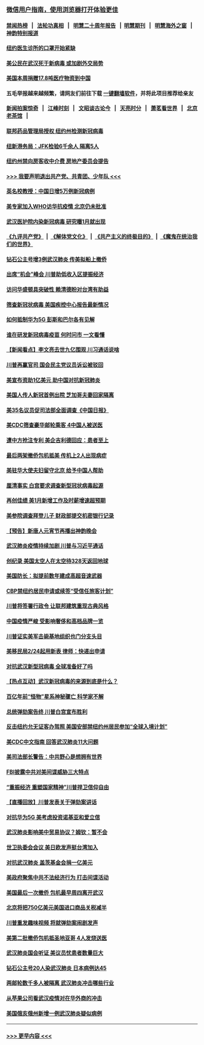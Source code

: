 ### [微信用户指南，使用浏览器打开体验更佳](https://github.com/gfw-breaker/banned-news1/blob/master/indexes/wechat-guide.md?t=0)
#### [禁闻热榜](热点新闻.md?t=0)  &nbsp;&nbsp;|&nbsp;&nbsp; [法轮功真相](https://github.com/gfw-breaker/truth/blob/master/README.md?t=0) &nbsp;&nbsp;|&nbsp;&nbsp; [明慧二十周年报告](https://github.com/gfw-breaker/mh-reports/blob/master/README.md?t=0) &nbsp;&nbsp;|&nbsp;&nbsp;[明慧期刊](https://github.com/gfw-breaker/mh-qikan) &nbsp;&nbsp;|&nbsp;&nbsp; [明慧海外之窗](https://github.com/gfw-breaker/mh-news/blob/master/README.md?t=0) &nbsp;&nbsp;|&nbsp;&nbsp; [神韵特别报道](https://github.com/gfw-breaker/mh-news/blob/master/shenyun.md?t=0)
#### [纽约医生诊所的口罩开始紧缺](../pages/nsc412/n11853364.md?t=02090544) 
#### [美公民在武汉死于新病毒 或加剧外交局势](../pages/nsc412/n11854331.md?t=02090544) 
#### [美国本周捐赠17.8吨医疗物资到中国](../pages/nsc412/n11854269.md?t=02090544) 
#### 五毛举报越来越频繁，请网友们前往下载 [一键翻墙软件](https://github.com/gfw-breaker/ssr-accounts)，并将此项目推荐给亲友
#### [新闻拍案惊奇](https://github.com/gfw-breaker/banned-news1/blob/master/pages/link4.md) &nbsp;&nbsp;|&nbsp;&nbsp; [江峰时刻](https://github.com/gfw-breaker/banned-news1/blob/master/pages/link4.md) &nbsp;&nbsp;|&nbsp;&nbsp; [文昭谈古论今](https://github.com/gfw-breaker/banned-news1/blob/master/pages/link4.md) &nbsp;&nbsp;|&nbsp;&nbsp; [天亮时分](https://github.com/gfw-breaker/banned-news1/blob/master/pages/link4.md) &nbsp;&nbsp;|&nbsp;&nbsp; [萧茗看世界](https://github.com/gfw-breaker/banned-news1/blob/master/pages/link4.md) &nbsp;&nbsp;|&nbsp;&nbsp; [北京老茶馆](https://github.com/gfw-breaker/banned-news1/blob/master/pages/link4.md) &nbsp;&nbsp;|&nbsp;&nbsp; 
#### [联邦药品管理局授权  纽约州检测新冠病毒](../pages/nsc412/n11853371.md?t=02090544) 
#### [纽新港务局：JFK检验6千余人  隔离5人](../pages/nsc412/n11853366.md?t=02090544) 
#### [纽约州禁向房客收中介费  房地产委员会提告](../pages/nsc412/n11853360.md?t=02090544) 
#### [>>> 我要声明退出共产党、共青团、少年队 <<<](https://github.com/begood0513/goodnews/blob/master/quit/letter.md) 
#### [英名校教授：中国日增5万例新冠病例](../pages/nsc412/n11854174.md?t=02090544) 
#### [美专家加入WHO访华抗疫情 北京仍未批准](../pages/nsc412/n11854043.md?t=02090544) 
#### [武汉医护院内染新冠病毒 研究曝1月就出现](../pages/nsc412/n11852928.md?t=02090544) 
#### [《九评共产党》](https://github.com/begood0513/9ping.md/blob/master/README.md) &nbsp;|&nbsp; [《解体党文化》](../../../../jtdwh.md/blob/master/README.md)  &nbsp;|&nbsp; [《共产主义的终极目的》](../../../../gczydzjmd.md/blob/master/README.md) &nbsp;|&nbsp; [《魔鬼在统治我们的世界》](../../../../mgztzwmdsj.md/blob/master/README.md) 
#### [钻石公主号增3例武汉肺炎 传美拟船上撤侨](../pages/nsc412/n11853240.md?t=02090544) 
#### [出席“机会”峰会 川普助低收入区提振经济](../pages/nsc412/n11853232.md?t=02090544) 
#### [访问华盛顿具突破性 赖清德盼对台湾有助益](../pages/nsc412/n11853129.md?t=02090544) 
#### [筛查新冠状病毒 美国疾控中心报告最新情况](../pages/nsc412/n11853070.md?t=02090544) 
#### [如何抵制华为5G 彭斯和巴尔各有见解](../pages/nsc412/n11852535.md?t=02090544) 
#### [谁在研发新冠病毒疫苗 何时问市 一文看懂](../pages/nsc412/n11852840.md?t=02090544) 
#### [【新闻看点】李文亮去世九亿围观 川习通话说啥](../pages/nsc412/n11852360.md?t=02090544) 
#### [川普再赢官司 国会民主党议员诉讼被驳回](../pages/nsc412/n11852287.md?t=02090544) 
#### [美宣布资助1亿美元 助中国对抗新冠肺炎](../pages/nsc412/n11852531.md?t=02090544) 
#### [美国人传人新冠首例出院 芝加哥夫妻回家隔离](../pages/nsc412/n11852452.md?t=02090544) 
#### [美35名议员促司法部全面调查《中国日报》](../pages/nsc412/n11852435.md?t=02090544) 
#### [美CDC筛查豪华邮轮乘客 4中国人被送医](../pages/nsc412/n11852085.md?t=02090544) 
#### [遭中方抢注专利 美企吉利德回应：患者至上](../pages/nsc412/n11852037.md?t=02090544) 
#### [最后两架撤侨包机抵美 传机上2人出现病症](../pages/nsc412/n11852173.md?t=02090544) 
#### [美驻华大使夫妇留守北京 给予中国人帮助](../pages/nsc412/n11852165.md?t=02090544) 
#### [厘清事实 白宫要求调查新型冠状病毒起源](../pages/nsc412/n11852106.md?t=02090544) 
#### [再创佳绩 美1月新增工作及时薪增速超预期](../pages/nsc412/n11852174.md?t=02090544) 
#### [美参院调查拜登儿子 财政部提交机密银行记录](../pages/nsc412/n11851808.md?t=02090544) 
#### [【预告】新唐人元宵节再播出神韵晚会](../pages/nsc412/n11843192.md?t=02090544) 
#### [武汉肺炎疫情持续加剧 川普与习近平通话](../pages/nsc412/n11851613.md?t=02090544) 
#### [创纪录 美国太空人在太空待328天返回地球](../pages/nsc412/n11851266.md?t=02090544) 
#### [美国防长：拟提前数年建成高超音速武器](../pages/nsc412/n11850959.md?t=02090544) 
#### [CBP禁纽约居民申请或续签“受信任旅客计划”](../pages/nsc412/n11850857.md?t=02090544) 
#### [川普将签署行政令 让联邦建筑重现古典风格](../pages/nsc412/n11850654.md?t=02090544) 
#### [中国疫情严峻 受影响奢侈和高档品牌一览](../pages/nsc412/n11850319.md?t=02090544) 
#### [川普证实美军击毙基地组织也门分支头目](../pages/nsc412/n11850383.md?t=02090544) 
#### [美移民局2/24起用新表 律师：快递出申请](../pages/nsc412/n11848220.md?t=02090544) 
#### [对抗武汉新型冠病毒 全球准备好了吗](../pages/nsc412/n11850142.md?t=02090544) 
#### [【热点互动】武汉新冠病毒的来源到底是什么？](../pages/nsc412/n11849749.md?t=02090544) 
#### [百亿年前“怪物”星系神秘骤亡 科学家不解](../pages/nsc412/n11849863.md?t=02090544) 
#### [总统弹劾案告终 川普白宫宣布胜利](../pages/nsc412/n11849985.md?t=02090544) 
#### [反击纽约允无证客办驾照  美国安部禁纽约州居民参加“全球入境计划”](../pages/nsc412/n11849828.md?t=02090544) 
#### [美CDC中文指南 回答武汉肺炎11大问题](../pages/nsc412/n11849703.md?t=02090544) 
#### [美司法部长警告：中共野心是想拥有世界](../pages/nsc412/n11849769.md?t=02090544) 
#### [FBI披露中共对美间谍威胁三大特点](../pages/nsc412/n11849700.md?t=02090544) 
#### [“重振经济 重塑国家精神”川普捍卫信仰自由](../pages/nsc412/n11849641.md?t=02090544) 
#### [【直播回放】川普发表关于弹劾案讲话](../pages/nsc412/n11849472.md?t=02090544) 
#### [对抗华为5G 美考虑投资诺基亚和爱立信](../pages/nsc412/n11849510.md?t=02090544) 
#### [武汉肺炎影响美中贸易协议？姆钦：暂不会](../pages/nsc412/n11849497.md?t=02090544) 
#### [世卫执委会会议 美日欧发声挺台湾加入](../pages/nsc412/n11849433.md?t=02090544) 
#### [对抗武汉肺炎 盖茨基金会捐一亿美元](../pages/nsc412/n11848953.md?t=02090544) 
#### [美政府聚焦中共不法经济行为 打击间谍活动](../pages/nsc412/n11849322.md?t=02090544) 
#### [美国最后一次撤侨 包机最早周四离开武汉](../pages/nsc412/n11849395.md?t=02090544) 
#### [北京将把750亿美元美国进口商品关税减半](../pages/nsc412/n11848896.md?t=02090544) 
#### [川普重发趣味视频 将就弹劾案闹剧发声](../pages/nsc412/n11848715.md?t=02090544) 
#### [美第二批撤侨包机抵圣地亚哥 4人发烧送医](../pages/nsc412/n11847923.md?t=02090544) 
#### [武汉肺炎国会听证 美议员忧患者数量巨大](../pages/nsc412/n11844851.md?t=02090544) 
#### [钻石公主号20人染武汉肺炎 日本病例达45](../pages/nsc412/n11847823.md?t=02090544) 
#### [两邮轮数千多人被隔离 武汉肺炎冲击哪些行业](../pages/nsc412/n11847456.md?t=02090544) 
#### [从苹果公司看武汉疫情对在华外商的冲击](../pages/nsc412/n11847586.md?t=02090544) 
#### [美国俄亥俄州新增一例武汉肺炎疑似病例](../pages/nsc412/n11847714.md?t=02090544) 

----
#### [ >>> 更早内容 <<< ](../indexes/nsc412-earlier.md)
